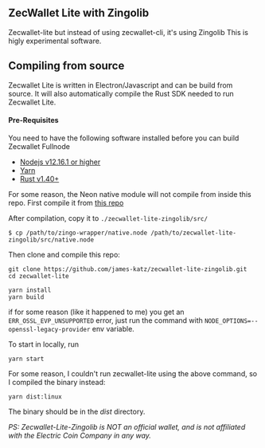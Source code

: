 ## ZecWallet Lite with Zingolib
Zecwallet-lite but instead of using zecwallet-cli, it's using Zingolib
This is higly experimental software.

## Compiling from source
Zecwallet Lite is written in Electron/Javascript and can be build from source. It will also automatically compile the Rust SDK needed to run Zecwallet Lite.

#### Pre-Requisites
You need to have the following software installed before you can build Zecwallet Fullnode

* [Nodejs v12.16.1 or higher](https://nodejs.org)
* [Yarn](https://yarnpkg.com)
* [Rust v1.40+](https://www.rust-lang.org/tools/install)

For some reason, the Neon native module will not compile from inside this repo.
First compile it from [this repo](https://github.com/james-katz/zingo-wrapper)

After compilation, copy it to `./zecwallet-lite-zingolib/src/`
```
$ cp /path/to/zingo-wrapper/native.node /path/to/zecwallet-lite-zingolib/src/native.node

```

Then clone and compile this repo:

```
git clone https://github.com/james-katz/zecwallet-lite-zingolib.git
cd zecwallet-lite

yarn install
yarn build
```

if for some reason (like it happened to me) you get an `ERR_OSSL_EVP_UNSUPPORTED` error, just run the command with `NODE_OPTIONS=--openssl-legacy-provider` env variable.

To start in locally, run
```
yarn start
```

For some reason, I couldn't run zecwallet-lite using the above command, so I compiled the binary instead:
```
yarn dist:linux
```

The binary should be in the *dist* directory.

_PS: Zecwallet-Lite-Zingolib is NOT an official wallet, and is not affiliated with the Electric Coin Company in any way._
